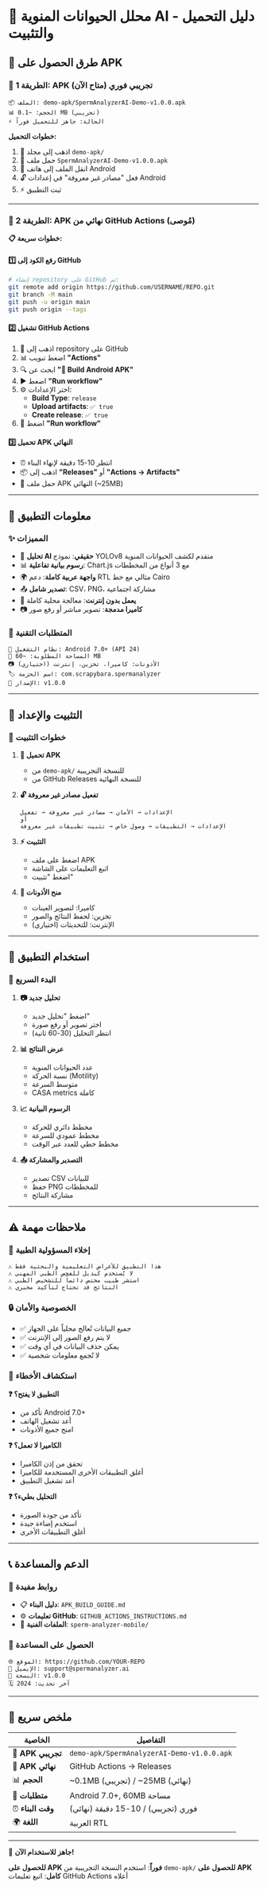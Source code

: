 # 🧬 محلل الحيوانات المنوية AI - دليل التحميل والتثبيت

## 📱 طرق الحصول على APK

### 🎯 **الطريقة 1: APK تجريبي فوري (متاح الآن)**

```
📦 الملف: demo-apk/SpermAnalyzerAI-Demo-v1.0.0.apk
📊 الحجم: ~0.1 MB (تجريبي)
⚡ الحالة: جاهز للتحميل فوراً
```

**خطوات التحميل:**
1. 📁 اذهب إلى مجلد `demo-apk/`
2. 📱 حمل ملف `SpermAnalyzerAI-Demo-v1.0.0.apk`
3. 📲 انقل الملف إلى هاتف Android
4. 🔓 فعل "مصادر غير معروفة" في إعدادات Android
5. ⚡ ثبت التطبيق

---

### 🚀 **الطريقة 2: APK نهائي من GitHub Actions (مُوصى)**

**📋 خطوات سريعة:**

#### 1️⃣ رفع الكود إلى GitHub
```bash
# إنشاء repository على GitHub ثم:
git remote add origin https://github.com/USERNAME/REPO.git
git branch -M main
git push -u origin main
git push origin --tags
```

#### 2️⃣ تشغيل GitHub Actions
1. 🔗 اذهب إلى repository على GitHub
2. 📊 اضغط تبويب **"Actions"**
3. 🔍 ابحث عن **"🧬 Build Android APK"**
4. ▶️ اضغط **"Run workflow"**
5. ⚙️ اختر الإعدادات:
   - **Build Type**: `release`
   - **Upload artifacts**: `✅ true`
   - **Create release**: `✅ true`
6. 🚀 اضغط **"Run workflow"**

#### 3️⃣ تحميل APK النهائي
- ⏰ انتظر 10-15 دقيقة لإنهاء البناء
- 📦 اذهب إلى **"Releases"** أو **"Actions → Artifacts"**
- 📱 حمل ملف APK النهائي (~25MB)

---

## 📱 معلومات التطبيق

### ✨ **المميزات**
- 🤖 **تحليل AI حقيقي**: نموذج YOLOv8 متقدم لكشف الحيوانات المنوية
- 📊 **رسوم بيانية تفاعلية**: Chart.js مع 3 أنواع من المخططات
- 🌍 **واجهة عربية كاملة**: دعم RTL مثالي مع خط Cairo
- 📤 **تصدير شامل**: CSV، PNG، مشاركة اجتماعية
- 📱 **يعمل بدون إنترنت**: معالجة محلية كاملة
- 📷 **كاميرا مدمجة**: تصوير مباشر أو رفع صور

### 🔧 **المتطلبات التقنية**
```
📱 نظام التشغيل: Android 7.0+ (API 24)
💾 المساحة المطلوبة: ~60 MB
📷 الأذونات: كاميرا، تخزين، إنترنت (اختياري)
🏷️ اسم الحزمة: com.scrapybara.spermanalyzer
🔢 الإصدار: v1.0.0
```

---

## 🔧 التثبيت والإعداد

### 📲 **خطوات التثبيت**

1. **📁 تحميل APK**
   - من `demo-apk/` للنسخة التجريبية
   - من GitHub Releases للنسخة النهائية

2. **🔓 تفعيل مصادر غير معروفة**
   ```
   الإعدادات → الأمان → مصادر غير معروفة → تفعيل
   أو
   الإعدادات → التطبيقات → وصول خاص → تثبيت تطبيقات غير معروفة
   ```

3. **⚡ التثبيت**
   - اضغط على ملف APK
   - اتبع التعليمات على الشاشة
   - اضغط "تثبيت"

4. **🔑 منح الأذونات**
   - كاميرا: لتصوير العينات
   - تخزين: لحفظ النتائج والصور
   - الإنترنت: للتحديثات (اختياري)

---

## 🧪 استخدام التطبيق

### 🚀 **البدء السريع**

1. **📷 تحليل جديد**
   - اضغط "تحليل جديد"
   - اختر تصوير أو رفع صورة
   - انتظر التحليل (30-60 ثانية)

2. **📊 عرض النتائج**
   - عدد الحيوانات المنوية
   - نسبة الحركة (Motility)
   - متوسط السرعة
   - CASA metrics كاملة

3. **📈 الرسوم البيانية**
   - مخطط دائري للحركة
   - مخطط عمودي للسرعة
   - مخطط خطي للعدد عبر الوقت

4. **📤 التصدير والمشاركة**
   - تصدير CSV للبيانات
   - حفظ PNG للمخططات
   - مشاركة النتائج

---

## ⚠️ ملاحظات مهمة

### 🏥 **إخلاء المسؤولية الطبية**
```
⚠️ هذا التطبيق للأغراض التعليمية والبحثية فقط
⚠️ لا يُستخدم كبديل للفحص الطبي المهني
⚠️ استشر طبيب مختص دائماً للتشخيص الطبي
⚠️ النتائج قد تحتاج لتأكيد مخبري
```

### 🔒 **الخصوصية والأمان**
- ✅ جميع البيانات تُعالج محلياً على الجهاز
- ✅ لا يتم رفع الصور إلى الإنترنت
- ✅ يمكن حذف البيانات في أي وقت
- ✅ لا تُجمع معلومات شخصية

### 🐛 **استكشاف الأخطاء**

**❓ التطبيق لا يفتح؟**
- تأكد من Android 7.0+
- أعد تشغيل الهاتف
- امنح جميع الأذونات

**❓ الكاميرا لا تعمل؟**
- تحقق من إذن الكاميرا
- أغلق التطبيقات الأخرى المستخدمة للكاميرا
- أعد تشغيل التطبيق

**❓ التحليل بطيء؟**
- تأكد من جودة الصورة
- استخدم إضاءة جيدة
- أغلق التطبيقات الأخرى

---

## 📞 الدعم والمساعدة

### 🔗 **روابط مفيدة**
- 📋 **دليل البناء**: `APK_BUILD_GUIDE.md`
- ⚙️ **تعليمات GitHub**: `GITHUB_ACTIONS_INSTRUCTIONS.md`
- 📖 **الملفات الفنية**: `sperm-analyzer-mobile/`

### 📧 **الحصول على المساعدة**
```
🌐 الموقع: https://github.com/YOUR-REPO
📧 الإيميل: support@spermanalyzer.ai
📱 النسخة: v1.0.0
🗓️ آخر تحديث: 2024
```

---

## 🎯 ملخص سريع

| الخاصية | التفاصيل |
|---------|----------|
| 📱 **APK تجريبي** | `demo-apk/SpermAnalyzerAI-Demo-v1.0.0.apk` |
| 🚀 **APK نهائي** | GitHub Actions → Releases |
| 📊 **الحجم** | ~0.1MB (تجريبي) / ~25MB (نهائي) |
| 🔧 **متطلبات** | Android 7.0+, 60MB مساحة |
| ⏰ **وقت البناء** | فوري (تجريبي) / 10-15 دقيقة (نهائي) |
| 🌍 **اللغة** | العربية RTL |

---

🧬 **جاهز للاستخدام الآن!**

**للحصول على APK فوراً**: استخدم النسخة التجريبية من `demo-apk/`
**للحصول على APK كامل**: اتبع تعليمات GitHub Actions أعلاه